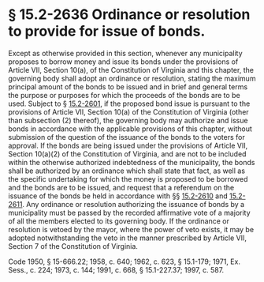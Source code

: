 # § 15.2-2636 Ordinance or resolution to provide for issue of bonds.

<p>Except as otherwise provided in this section, whenever any municipality proposes to borrow money and issue its bonds under the provisions of Article VII, Section 10(a), of the Constitution of Virginia and this chapter, the governing body shall adopt an ordinance or resolution, stating the maximum principal amount of the bonds to be issued and in brief and general terms the purpose or purposes for which the proceeds of the bonds are to be used. Subject to § <a href='http://law.lis.virginia.gov/vacode/15.2-2601/'>15.2-2601</a>, if the proposed bond issue is pursuant to the provisions of Article VII, Section 10(a) of the Constitution of Virginia (other than subsection (2) thereof), the governing body may authorize and issue bonds in accordance with the applicable provisions of this chapter, without submission of the question of the issuance of the bonds to the voters for approval. If the bonds are being issued under the provisions of Article VII, Section 10(a)(2) of the Constitution of Virginia, and are not to be included within the otherwise authorized indebtedness of the municipality, the bonds shall be authorized by an ordinance which shall state that fact, as well as the specific undertaking for which the money is proposed to be borrowed and the bonds are to be issued, and request that a referendum on the issuance of the bonds be held in accordance with §§ <a href='http://law.lis.virginia.gov/vacode/15.2-2610/'>15.2-2610</a> and <a href='http://law.lis.virginia.gov/vacode/15.2-2611/'>15.2-2611</a>. Any ordinance or resolution authorizing the issuance of bonds by a municipality must be passed by the recorded affirmative vote of a majority of all the members elected to its governing body. If the ordinance or resolution is vetoed by the mayor, where the power of veto exists, it may be adopted notwithstanding the veto in the manner prescribed by Article VII, Section 7 of the Constitution of Virginia.</p><p>Code 1950, § 15-666.22; 1958, c. 640; 1962, c. 623, § 15.1-179; 1971, Ex. Sess., c. 224; 1973, c. 144; 1991, c. 668, § 15.1-227.37; 1997, c. 587.</p>